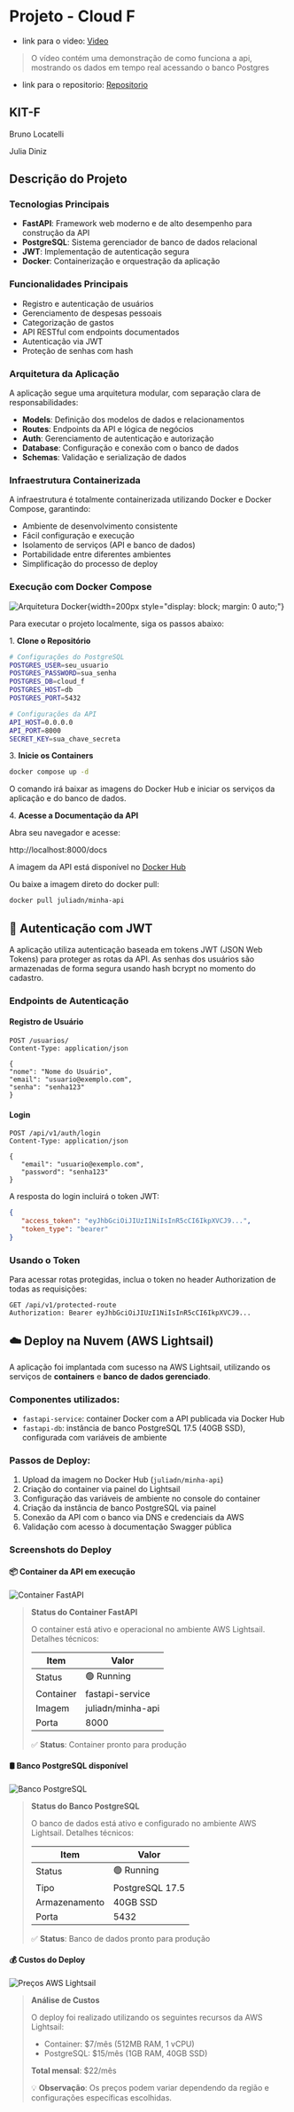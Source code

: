 # **Projeto - Cloud F**

- link para o video: [Video](https://youtu.be/60M0lqnCr9g)
> O vídeo contém uma demonstração de como funciona a api, mostrando os dados em tempo real acessando o banco Postgres
- link para o repositorio: [Repositorio](https://github.com/juliadn/cloudf-projeto.git)

## KIT-F

Bruno Locatelli

Julia Diniz

## **Descrição do Projeto**

### **Tecnologias Principais**

- **FastAPI**: Framework web moderno e de alto desempenho para construção da API
- **PostgreSQL**: Sistema gerenciador de banco de dados relacional
- **JWT**: Implementação de autenticação segura
- **Docker**: Containerização e orquestração da aplicação

###  **Funcionalidades Principais**

- Registro e autenticação de usuários
- Gerenciamento de despesas pessoais
- Categorização de gastos
- API RESTful com endpoints documentados
- Autenticação via JWT
- Proteção de senhas com hash

###  **Arquitetura da Aplicação**

A aplicação segue uma arquitetura modular, com separação clara de responsabilidades:

- **Models**: Definição dos modelos de dados e relacionamentos
- **Routes**: Endpoints da API e lógica de negócios
- **Auth**: Gerenciamento de autenticação e autorização
- **Database**: Configuração e conexão com o banco de dados
- **Schemas**: Validação e serialização de dados

###  **Infraestrutura Containerizada**

A infraestrutura é totalmente containerizada utilizando Docker e Docker Compose, garantindo:

- Ambiente de desenvolvimento consistente
- Fácil configuração e execução
- Isolamento de serviços (API e banco de dados)
- Portabilidade entre diferentes ambientes
- Simplificação do processo de deploy


### **Execução com Docker Compose**
![Arquitetura Docker](docker.png){width=200px style="display: block; margin: 0 auto;"}

Para executar o projeto localmente, siga os passos abaixo:

1\. **Clone o Repositório**
```bash
# Configurações do PostgreSQL
POSTGRES_USER=seu_usuario
POSTGRES_PASSWORD=sua_senha
POSTGRES_DB=cloud_f
POSTGRES_HOST=db
POSTGRES_PORT=5432

# Configurações da API
API_HOST=0.0.0.0
API_PORT=8000
SECRET_KEY=sua_chave_secreta
```

3\. **Inicie os Containers**
```bash
docker compose up -d
```
   
O comando irá baixar as imagens do Docker Hub e iniciar os serviços da aplicação e do banco de dados.

4\. **Acesse a Documentação da API**
   
Abra seu navegador e acesse:
   
http://localhost:8000/docs

A imagem da API está disponível no [Docker Hub](https://hub.docker.com/repository/docker/juliadn/minha-api/general)

Ou baixe a imagem direto do docker pull:
```bash
docker pull juliadn/minha-api
```

## 🔐 Autenticação com JWT

A aplicação utiliza autenticação baseada em tokens JWT (JSON Web Tokens) para proteger as rotas da API. As senhas dos usuários são armazenadas de forma segura usando hash bcrypt no momento do cadastro.

### Endpoints de Autenticação

#### Registro de Usuário
```http
POST /usuarios/
Content-Type: application/json

{
"nome": "Nome do Usuário",
"email": "usuario@exemplo.com",
"senha": "senha123"
}
```

#### Login
```http
POST /api/v1/auth/login
Content-Type: application/json

{
   "email": "usuario@exemplo.com",
   "password": "senha123"
}
```

A resposta do login incluirá o token JWT:
```json
{
   "access_token": "eyJhbGciOiJIUzI1NiIsInR5cCI6IkpXVCJ9...",
   "token_type": "bearer"
}
```

### Usando o Token

Para acessar rotas protegidas, inclua o token no header Authorization de todas as requisições:
```http
GET /api/v1/protected-route
Authorization: Bearer eyJhbGciOiJIUzI1NiIsInR5cCI6IkpXVCJ9...
```

## ☁️ Deploy na Nuvem (AWS Lightsail)

A aplicação foi implantada com sucesso na AWS Lightsail, utilizando os serviços de **containers** e **banco de dados gerenciado**.

### Componentes utilizados:

- `fastapi-service`: container Docker com a API publicada via Docker Hub
- `fastapi-db`: instância de banco PostgreSQL 17.5 (40GB SSD), configurada com variáveis de ambiente

### Passos de Deploy:

1. Upload da imagem no Docker Hub (`juliadn/minha-api`)
2. Criação do container via painel do Lightsail
3. Configuração das variáveis de ambiente no console do container
4. Criação da instância de banco PostgreSQL via painel
5. Conexão da API com o banco via DNS e credenciais da AWS
6. Validação com acesso à documentação Swagger pública

### Screenshots do Deploy

#### 📦 Container da API em execução
![Container FastAPI](container-aws.png)

> **Status do Container FastAPI**
> 
> O container está ativo e operacional no ambiente AWS Lightsail. Detalhes técnicos:
> 
> | Item | Valor |
> |------|-------|
> | Status | 🟢 Running |
> | Container | fastapi-service |
> | Imagem | juliadn/minha-api |
> | Porta | 8000 |
> 
> ✅ **Status**: Container pronto para produção


#### 🛢️ Banco PostgreSQL disponível
![Banco PostgreSQL](fast-db.png)
> **Status do Banco PostgreSQL**
> 
> O banco de dados está ativo e configurado no ambiente AWS Lightsail. Detalhes técnicos:
> 
> | Item | Valor |
> |------|-------|
> | Status | 🟢 Running |
> | Tipo | PostgreSQL 17.5 |
> | Armazenamento | 40GB SSD |
> | Porta | 5432 |
> 
> ✅ **Status**: Banco de dados pronto para produção


#### 💰 Custos do Deploy

![Preços AWS Lightsail](aws_pricing.png)

> **Análise de Custos**
> 
> O deploy foi realizado utilizando os seguintes recursos da AWS Lightsail:
> 
> - Container: $7/mês (512MB RAM, 1 vCPU)
> - PostgreSQL: $15/mês (1GB RAM, 40GB SSD)
> 
> **Total mensal**: $22/mês
> 
> 💡 **Observação**: Os preços podem variar dependendo da região e configurações específicas escolhidas.





